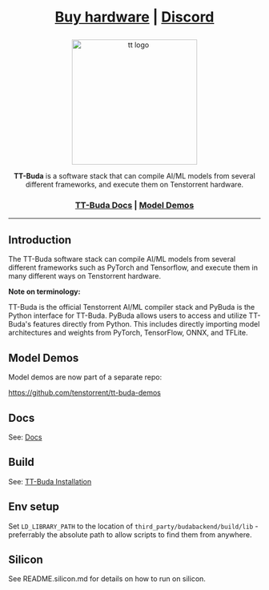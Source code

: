 <div align="center">

<h1>
   
[Buy hardware](https://tenstorrent.com/cards/) | [Discord](https://discord.gg/tenstorrent)

</h1>
   
<img src="./docs/public/images/tt_buda_w_logo.png" alt="tt logo" height="250"/>

**TT-Buda** is a software stack that can compile AI/ML models from several different frameworks, and execute them on Tenstorrent hardware.

<h3>

[TT-Buda Docs](https://docs.tenstorrent.com/pybuda/latest/index.html) | [Model Demos](https://github.com/tenstorrent/tt-buda-demos/tree/main/model_demos#models-support-table) 

</h3>

</div>

---

## Introduction

The TT-Buda software stack can compile AI/ML models from several different frameworks such as PyTorch and Tensorflow, and execute them in many different ways on Tenstorrent hardware.

**Note on terminology:**

TT-Buda is the official Tenstorrent AI/ML compiler stack and PyBuda is the Python interface for TT-Buda. PyBuda allows users to access and utilize TT-Buda's features directly from Python. This includes directly importing model architectures and weights from PyTorch, TensorFlow, ONNX, and TFLite.

## Model Demos

Model demos are now part of a separate repo:

https://github.com/tenstorrent/tt-buda-demos

## Docs

See: [Docs](https://docs.tenstorrent.com/pybuda/latest/index.html)

## Build

See: [TT-Buda Installation](https://github.com/tenstorrent/tt-buda-demos/blob/main/first_5_steps/1_install_tt_buda.md)

## Env setup

Set `LD_LIBRARY_PATH` to the location of `third_party/budabackend/build/lib` - preferrably the absolute path to allow scripts to find them from anywhere.

## Silicon

See README.silicon.md for details on how to run on silicon.

